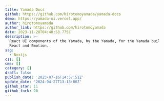 ```yaml
---
title: Yamada Docs
github: https://github.com/hirotomoyamada/yamada-docs
demo: https://yamada-ui.vercel.app/
author: hirotomoyamada
author_link: https://github.com/hirotomoyamada
date: 2023-11-28T04:48:53.775Z
description: >-
  React UI components of the Yamada, by the Yamada, for the Yamada built with
  React and Emotion.
ssg:
  - Nextjs
css: []
cms: []
category: []
draft: false
publish_date: '2023-07-16T14:57:51Z'
update_date: '2024-04-27T13:18:00Z'
github_star: 11
github_fork: 20
---
```

